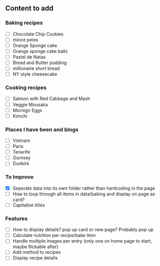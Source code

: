 ## Content to add 

### Baking recipes
- [ ] Chocolate Chip Cookies 
- [ ] mince peies 
- [ ] Orange Sponge cake
- [ ] Orange sponge cake balls
- [ ] Pastel de Natas
- [ ] Bread and Butter pudding
- [ ] millionaire short bread
- [ ] NY style cheesecake

### Cooking recipes
- [ ] Salmon with Red Cabbage and Mash
- [ ] Veggie Mousaka
- [ ] Mornign Eggs
- [ ] Kimchi

### Places I have been and blogs
- [ ] Vietnam
- [ ] Paris
- [ ] Tenerife
- [ ] Gurnsey
- [ ] Dunkirk

### To Improve
- [x] Seperate data into its own folder rather than hardcoding in the page
- [ ] How to loop through all items in data/baking and display on page as card?
- [ ] Capitalise titles

### Features
- [ ] How to display details? pop up card or new page? Probably pop up
- [ ] Calculate nutrition per recipe/bake item
- [ ] Handle multiple images per entry (only one on home page to start, maybe flickable after)
- [ ] Add method to recipes
- [ ] Display recipe details